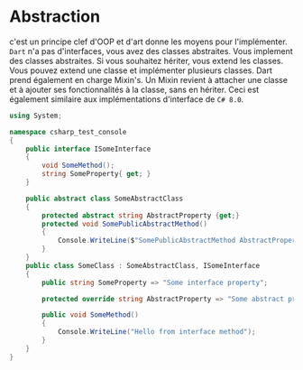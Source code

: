 # Abstraction 
c'est un principe clef d'OOP et d'art donne les moyens pour l'implémenter.
`Dart` n'a pas d'interfaces, vous avez des classes abstraites. Vous implement des classes abstraites. Si vous souhaitez hériter, vous extend les classes. 
Vous pouvez extend une classe et implémenter plusieurs classes. Dart prend également en charge Mixin's. Un Mixin revient à attacher une classe et à ajouter ses fonctionnalités à la classe, sans en hériter. Ceci est également similaire aux implémentations d'interface de `C# 8.0`. 
```cs
using System;

namespace csharp_test_console
{
    public interface ISomeInterface
    {
        void SomeMethod();
        string SomeProperty{ get; }
    }

    public abstract class SomeAbstractClass
    {
        protected abstract string AbstractProperty {get;}
        protected void SomePublicAbstractMethod()
        {
            Console.WriteLine($"SomePublicAbstractMethod AbstractProperty value is {AbstractProperty}");
        }
    }
    public class SomeClass : SomeAbstractClass, ISomeInterface
    {
        public string SomeProperty => "Some interface property";

        protected override string AbstractProperty => "Some abstract property";

        public void SomeMethod()
        {
            Console.WriteLine("Hello from interface method");
        }
    }
}
```